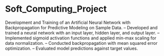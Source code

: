 # Soft_Computing_Project
Development and Training of an Artificial Neural Network with Backpropagation for Predictive Modeling on Sample Data.
– Developed and trained a neural network with an input layer, hidden layer, and output layer.
– Implemented sigmoid activation functions and applied min-max scaling for data normalization.
– Conducted backpropagation with mean squared error optimization.
– Evaluated model predictions against target values.
